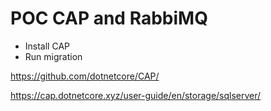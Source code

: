 # POC CAP and RabbiMQ

- Install CAP
- Run migration


https://github.com/dotnetcore/CAP/

https://cap.dotnetcore.xyz/user-guide/en/storage/sqlserver/
